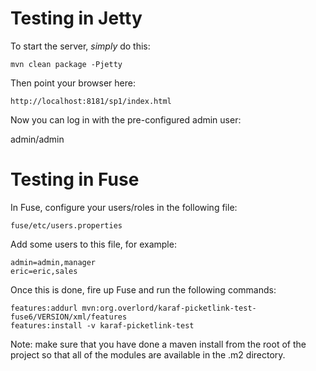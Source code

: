Testing in Jetty
================

To start the server, *simply* do this:

    mvn clean package -Pjetty

Then point your browser here:

    http://localhost:8181/sp1/index.html

Now you can log in with the pre-configured admin user:

admin/admin


Testing in Fuse
===============

In Fuse, configure your users/roles in the following file:

    fuse/etc/users.properties

Add some users to this file, for example:

    admin=admin,manager
    eric=eric,sales

Once this is done, fire up Fuse and run the following commands:

    features:addurl mvn:org.overlord/karaf-picketlink-test-fuse6/VERSION/xml/features
    features:install -v karaf-picketlink-test


Note: make sure that you have done a maven install from the root of the project so that
all of the modules are available in the .m2 directory.
